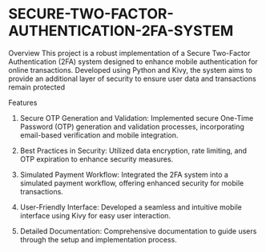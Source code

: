 # SECURE-TWO-FACTOR-AUTHENTICATION-2FA-SYSTEM
Overview
This project is a robust implementation of a Secure Two-Factor Authentication (2FA) system designed to enhance mobile authentication for online transactions. Developed using Python and Kivy, the system aims to provide an additional layer of security to ensure user data and transactions remain protected

Features
1. Secure OTP Generation and Validation: Implemented secure One-Time Password (OTP) generation and validation processes, incorporating email-based verification and mobile integration.

2. Best Practices in Security: Utilized data encryption, rate limiting, and OTP expiration to enhance security measures.

3. Simulated Payment Workflow: Integrated the 2FA system into a simulated payment workflow, offering enhanced security for mobile transactions.

4. User-Friendly Interface: Developed a seamless and intuitive mobile interface using Kivy for easy user interaction.

5. Detailed Documentation: Comprehensive documentation to guide users through the setup and implementation process.
